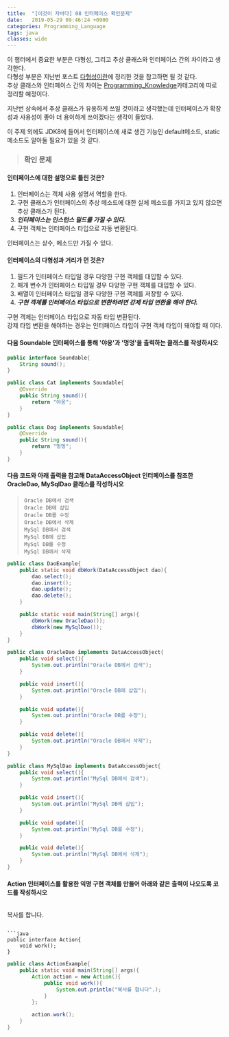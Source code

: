 ```yaml
---
title:  "[이것이 자바다] 08 인터페이스 확인문제"
date:   2019-05-29 09:46:24 +0900
categories: Programming_Language
tags: java
classes: wide
---
```


이 챕터에서 중요한 부분은 다형성, 그리고 추상 클래스와 인터페이스 간의 차이라고 생각한다.  
다형성 부분은 지난번 포스트 [다형성이란](https://2ssue.github.io/programming_knowledge/190502_PJI/)에 정리한 것을 참고하면 될 것 같다.  
추상 클래스와 인터페이스 간의 차이는 [Programming_Knowledge](https://2ssue.github.io/categories/#programming-knowledge)카테고리에 따로 정리할 예정이다.  

지난번 상속에서 추상 클래스가 유용하게 쓰일 것이라고 생각했는데 인터페이스가 확장성과 사용성이 좋아 더 용이하게 쓰이겠다는 생각이 들었다.  
  
이 주제 외에도 JDK8에 들어서 인터페이스에 새로 생긴 기능인 default메소드, static메소드도 알아둘 필요가 있을 것 같다.  
  
> ### 확인 문제

#### 인터페이스에 대한 설명으로 틀린 것은?

1. 인터페이스는 객체 사용 설명서 역할을 한다.
2. 구현 클래스가 인터페이스의 추상 메소드에 대한 실체 메소드를 가지고 있지 않으면 추상 클래스가 된다. 
3. _**인터페이스는 인스턴스 필드를 가질 수 있다.**_ 
4. 구현 객체는 인터페이스 타입으로 자동 변환된다. 
  
인터페이스는 상수, 메소드만 가질 수 있다.  

#### 인터페이스의 다형성과 거리가 먼 것은?

1. 필드가 인터페이스 타입일 경우 다양한 구현 객체를 대입할 수 있다.
2. 매개 변수가 인터페이스 타입일 경우 다양한 구현 객체를 대입할 수 있다. 
3. 배열이 인터페이스 타입일 경우 다양한 구현 객체를 저장할 수 있다.
4. _**구현 객체를 인터페이스 타입으로 변환하려면 강제 타입 변환을 해야 한다.**_ 

구현 객체는 인터페이스 타입으로 자동 타입 변환된다.  
강제 타입 변환을 해야하는 경우는 인터페이스 타입이 구현 객체 타입이 돼야할 때 이다.  
  
#### 다음 Soundable 인터페이스를 통해 '야옹'과 '멍멍'을 출력하는 클래스를 작성하시오

```java
public interface Soundable{
	String sound();
}
```
  
```java
public class Cat implements Soundable{
	@Override
	public String sound(){
		return "야옹";
	}
}

public class Dog implements Soundable{
	@Override
	public String sound(){
		return "멍멍";
	}
}
```

#### 다음 코드와 아래 출력을 참고해 DataAccessObject 인터페이스를 참조한 OracleDao, MySqlDao 클래스를 작성하시오

> ```
> Oracle DB에서 검색
> Oracle DB에 삽입
> Oracle DB를 수정
> Oracle DB에서 삭제
> MySql DB에서 검색
> MySql DB에 삽입
> MySql DB를 수정
> MySql DB에서 삭제
> ```

```java
public class DaoExample{
	public static void dbWork(DataAccessObject dao){
		dao.select();
		dao.insert();
		dao.update();
		dao.delete();
	}

	public static void main(String[] args){
		dbWork(new OracleDao());
		dbWork(new MySqlDao());
	}
}
```

```java
public class OracleDao implements DataAccessObject{
	public void select(){
		System.out.println("Oracle DB에서 검색");
	}

	public void insert(){
		System.out.println("Oracle DB에 삽입");
	}

	public void update(){
		System.out.println("Oracle DB를 수정");
	}

	public void delete(){
		System.out.println("Oracle DB에서 삭제");
	}
}

public class MySqlDao implements DataAccessObject{
	public void select(){
		System.out.println("MySql DB에서 검색");
	}

	public void insert(){
		System.out.println("MySql DB에 삽입");
	}

	public void update(){
		System.out.println("MySql DB를 수정");
	}

	public void delete(){
		System.out.println("MySql DB에서 삭제");
	}
}
```

#### Action 인터페이스를 활용한 익명 구현 객체를 만들어 아래와 같은 출력이 나오도록 코드를 작성하시오

>```
복사를 합니다.
```

```java
public interface Action{
	void work();
}
```

```java
public class ActionExample{
	public static void main(String[] args){
		Action action = new Action(){
			public void work(){
				System.out.println("복사를 합니다".);
			}
		};

		action.work();
	}
}
```